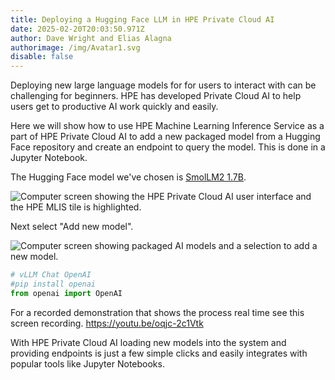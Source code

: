 ```yaml
---
title: Deploying a Hugging Face LLM in HPE Private Cloud AI
date: 2025-02-20T20:03:50.971Z
author: Dave Wright and Elias Alagna
authorimage: /img/Avatar1.svg
disable: false
---
```

Deploying new large language models for for users to interact with can be challenging for beginners. HPE has developed Private Cloud AI to help users get to productive AI work quickly and easily. 

Here we will show how to use HPE Machine Learning Inference Service as a part of HPE Private Cloud AI to add a new packaged model from a Hugging Face repository and create an endpoint to query the model. This is done in a Jupyter Notebook.

The Hugging Face model we've chosen is [SmolLM2 1.7B](https://huggingface.co/HuggingFaceTB/SmolLM2-1.7B-Instruct). 

![Computer screen showing the HPE Private Cloud AI user interface and the HPE MLIS tile is highlighted.](/img/hpe-mlis.png)

Next select "Add new model".

![Computer screen showing packaged AI models and a selection to add a new model.](/img/add-new-model.png)

```python
# vLLM Chat OpenAI
#pip install openai
from openai import OpenAI
```

For a recorded demonstration that shows the process real time see this screen recording. <https://youtu.be/oqjc-2c1Vtk>



With HPE Private Cloud AI loading new models into the system and providing endpoints is just a few simple clicks and easily integrates with popular tools like Jupyter Notebooks.